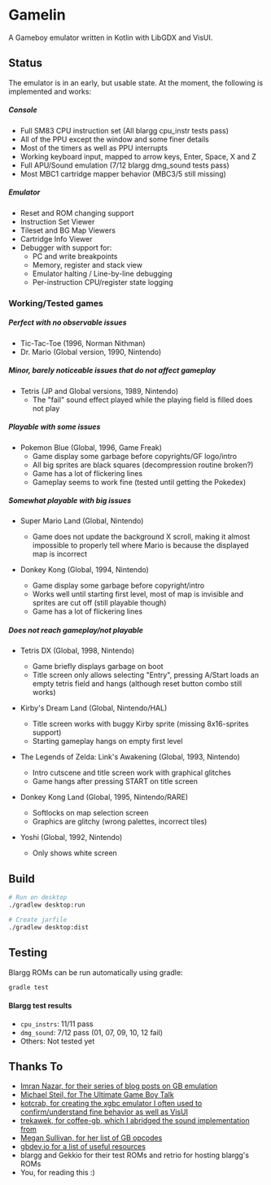 # Gamelin
A Gameboy emulator written in Kotlin with LibGDX and VisUI.

## Status
The emulator is in an early, but usable state. At the moment, the following is implemented and works:

##### Console
- Full SM83 CPU instruction set (All blargg cpu_instr tests pass)
- All of the PPU except the window and some finer details
- Most of the timers as well as PPU interrupts
- Working keyboard input, mapped to arrow keys, Enter, Space, X and Z
- Full APU/Sound emulation (7/12 blargg dmg_sound tests pass)
- Most MBC1 cartridge mapper behavior (MBC3/5 still missing)

##### Emulator
- Reset and ROM changing support
- Instruction Set Viewer
- Tileset and BG Map Viewers
- Cartridge Info Viewer
- Debugger with support for:
    - PC and write breakpoints
    - Memory, register and stack view
    - Emulator halting / Line-by-line debugging
    - Per-instruction CPU/register state logging

### Working/Tested games
##### Perfect with no observable issues
- Tic-Tac-Toe (1996, Norman Nithman)
- Dr. Mario (Global version, 1990, Nintendo)

##### Minor, barely noticeable issues that do not affect gameplay
- Tetris (JP and Global versions, 1989, Nintendo)
    - The "fail" sound effect played while the playing field is filled does not play

##### Playable with some issues
- Pokemon Blue (Global, 1996, Game Freak)
    - Game display some garbage before copyrights/GF logo/intro
    - All big sprites are black squares (decompression routine broken?)
    - Game has a lot of flickering lines
    - Gameplay seems to work fine (tested until getting the Pokedex)

##### Somewhat playable with big issues
- Super Mario Land (Global, Nintendo)
    - Game does not update the background X scroll, making it almost impossible
    to properly tell where Mario is because the displayed map is incorrect

- Donkey Kong (Global, 1994, Nintendo)
    - Game display some garbage before copyright/intro
    - Works well until starting first level, most of map is invisible and
    sprites are cut off (still playable though)
    - Game has a lot of flickering lines

##### Does not reach gameplay/not playable
- Tetris DX (Global, 1998, Nintendo)
    - Game briefly displays garbage on boot
    - Title screen only allows selecting "Entry", pressing A/Start loads an empty
    tetris field and hangs (although reset button combo still works)

- Kirby's Dream Land (Global, Nintendo/HAL)
    - Title screen works with buggy Kirby sprite (missing 8x16-sprites support)
    - Starting gameplay hangs on empty first level

- The Legends of Zelda: Link's Awakening (Global, 1993, Nintendo)
    - Intro cutscene and title screen work with graphical glitches
    - Game hangs after pressing START on title screen

- Donkey Kong Land (Global, 1995, Nintendo/RARE)
    - Softlocks on map selection screen
    - Graphics are glitchy (wrong palettes, incorrect tiles)

- Yoshi (Global, 1992, Nintendo)
    - Only shows white screen

## Build
``` bash
# Run on desktop
./gradlew desktop:run

# Create jarfile
./gradlew desktop:dist
```

## Testing
Blargg ROMs can be run automatically using gradle:
```bash
gradle test
```

#### Blargg test results
- `cpu_instrs`: 11/11 pass
- `dmg_sound`: 7/12 pass (01, 07, 09, 10, 12 fail)
- Others: Not tested yet

## Thanks To
- [Imran Nazar, for their series of blog posts on GB emulation](http://imrannazar.com/GameBoy-Emulation-in-JavaScript:-The-CPU)
- [Michael Steil, for The Ultimate Game Boy Talk](https://media.ccc.de/v/33c3-8029-the_ultimate_game_boy_talk)
- [kotcrab, for creating the xgbc emulator I often used to confirm/understand fine behavior as well as VisUI](https://github.com/kotcrab/xgbc)
- [trekawek, for coffee-gb, which I abridged the sound implementation from](https://github.com/trekawek/coffee-gb)
- [Megan Sullivan, for her list of GB opcodes](https://meganesulli.com/blog/game-boy-opcodes)
- [gbdev.io for a list of useful resources](https://gbdev.io)
- blargg and Gekkio for their test ROMs and retrio for hosting blargg's ROMs
- You, for reading this :)
